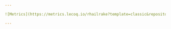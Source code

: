 ```yaml
---

![Metrics](https://metrics.lecoq.io/rhailrake?template=classic&repositories.forks=true&base.header=0&base.community=0&base.repositories=0&base.metadata=0&activity=1&isocalendar=1&notable=1&base=header%2C%20activity%2C%20community%2C%20repositories%2C%20metadata&base.indepth=false&base.hireable=false&base.skip=false&isocalendar=false&isocalendar.duration=half-year&notable=false&notable.skipped=rhailrake&notable.from=organization&notable.repositories=false&notable.indepth=false&notable.types=commit&notable.self=false&activity=false&activity.limit=5&activity.load=300&activity.days=14&activity.visibility=all&activity.timestamps=false&activity.skipped=rhailrake&activity.filter=all&config.timezone=Asia%2FAlmaty&config.octicon=true)

---
```

